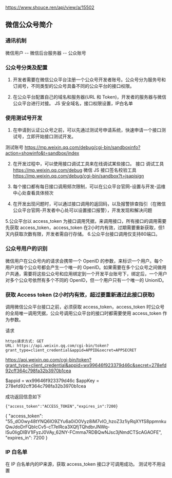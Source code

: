 https://www.shouce.ren/api/view/a/15502

## 微信公众号简介

 
### 通讯机制

微信用户  --  微信后台服务器 -- 公众账号

### 公众号分类及配置

1. 开发者需要在微信公众平台注册一个公众号开发者账号。公众号分为服务号和订阅号，不同类型的公众号具备不同的公众平台的接口权限。

2. 在公众平台配置自己的域名和服务器(URL 和  Token)，开发者的服务器与微信公众平台进行对接。
   JS 安全域名，接口权限设置，IP白名单

### 使用测试号开发

1. 在申请到认证公众号之前，可以先通过测试号申请系统，快速申请一个接口测试号，立即开始接口测试开发。

测试账号
https://mp.weixin.qq.com/debug/cgi-bin/sandboxinfo?action=showinfo&t=sandbox/index


2. 在开发过程中，可以使用接口调试工具来在线调试某些接口。
接口 调试工具 https://mp.weixin.qq.com/debug
微信 JS 接口签名校验工具  https://mp.weixin.qq.com/debug/cgi-bin/sandbox?t=jsapisign

3. 每个接口都有每日接口调用频次限制，可以在公众平台官网-设置与开发-运维中心处查看具体频次
4. 在开发出现问题时，可以通过接口调用的返回码，以及报警排查指引（在微信公众平台官网-开发者中心处可以设置接口报警），开发发现和解决问题

5.公众平台以 access_token 为接口调用凭据，来调用接口，所有接口的调用需要先获取 access_token，access_token 在2小时内有效，过期需要重新获取，但1天内获取次数有限，开发者需自行存储。
6.公众平台接口调用仅支持80端口。


### 公众号用户的识别

微信用户在公众号内的请求会携带一个 OpenID 的参数，来标识一个用户。每个用户对每个公众号都会产生一个唯一的 OpenID。如果需要在多个公众号之间做用户共通，需要将这些公众号和应用绑定到一个开发平台账号下，绑定后，一个用户对多个公众号依然有多个不同的 OpenID，但一个用户只有一个唯一的 UnionID。

### 获取 Access token (2小时内有效，超过要重新通过此接口获取)

调用微信公众平台接口之前，必须获取 access_token，access_token 时公众号的全局唯一调用凭据，公众号调用公众平台的接口时都需要使用 access_token 作为参数。

请求
``` 
https请求方式: GET 
URL: https://api.weixin.qq.com/cgi-bin/token?grant_type=client_credential&appid=APPID&secret=APPSECRET

```
https://api.weixin.qq.com/cgi-bin/token?grant_type=client_credential&appid=wx99646f923379d46c&secret=278efd92cff364c798fa32b3970b1cea

$appid = wx99646f923379d46c
$appKey = 278efd92cff364c798fa32b3970b1cea

成功返回信息如下
``` 
{"access_token":"ACCESS_TOKEN","expires_in":7200}
```
{
    "access_token": "55_dO0wy48tYNQ6lO9ZYu6a0iO0Vyz8iM7vIO_hzoZ3z1iyRqXYfS8ppmnkuQwJdoDrFQbIcCv5-cT7elRca3XQfjTQhdbrJNWq-lSu0IigDIBV1IFyzJ0VAy_62NY-FCmma7RDBQwNJsc3jNmdCTScAGAOFE", 
    "expires_in": 7200
}

### IP 白名单
在 IP 白名单内的IP来源，获取 access_token 接口才可调用成功。
测试号不用设置

